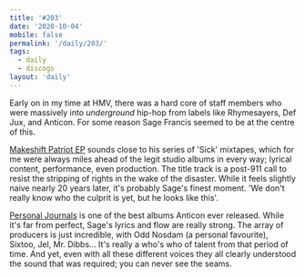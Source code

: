 ```yaml
---
title: '#203'
date: '2020-10-04'
mobile: false
permalink: '/daily/203/'
tags:
  - daily
  - discogs
layout: 'daily'
---
```


Early on in my time at HMV, there was a hard core of staff members who were massively into _underground_ hip-hop from labels like Rhymesayers, Def Jux, and Anticon. For some reason Sage Francis seemed to be at the centre of this.

[Makeshift Patriot EP](https://www.discogs.com/Sage-Francis-The-Makeshift-Patriot-EP/release/1802141) sounds close to his series of 'Sick' mixtapes, which for me were always miles ahead of the legit studio albums in every way; lyrical content, performance, even production. The title track is a post-911 call to resist the stripping of rights in the wake of the disaster. While it feels slightly naive nearly 20 years later, it's probably Sage's finest moment. 'We don't really know who the culprit is yet, but he looks like this'.

[Personal Journals](https://www.discogs.com/Sage-Francis-Personal-Journals/release/140098) is one of the best albums Anticon ever released. While it's far from perfect, Sage's lyrics and flow are really strong. The array of producers is just incredible, with Odd Nosdam (a personal favourite), Sixtoo, Jel, Mr. Dibbs... It's really a who's who of talent from that period of time. And yet, even with all these different voices they all clearly understood the sound that was required; you can never see the seams.
